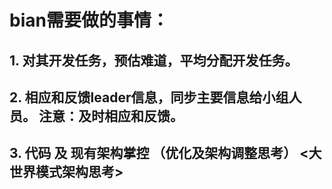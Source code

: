 # bian需要做的事情：

## 1. 对其开发任务，预估难道，平均分配开发任务。

## 2. 相应和反馈leader信息，同步主要信息给小组人员。 注意：及时相应和反馈。

## 3. 代码 及 现有架构掌控 （优化及架构调整思考） <大世界模式架构思考>
